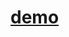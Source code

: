 # [demo](http://htmlpreview.github.io/?https://github.com/moT01/javascript30/blob/master/typeAhead/index.html)
